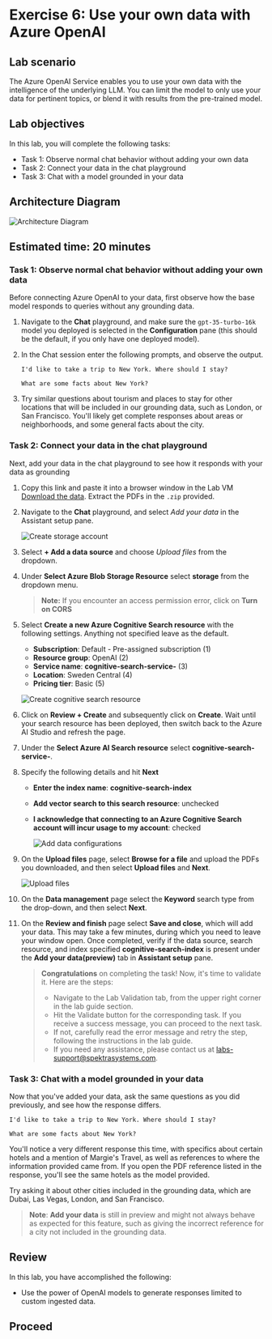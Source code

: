 # Exercise 6: Use your own data with Azure OpenAI

## Lab scenario
The Azure OpenAI Service enables you to use your own data with the intelligence of the underlying LLM. You can limit the model to only use your data for pertinent topics, or blend it with results from the pre-trained model.

## Lab objectives
In this lab, you will complete the following tasks:

- Task 1: Observe normal chat behavior without adding your own data
- Task 2: Connect your data in the chat playground
- Task 3: Chat with a model grounded in your data

## Architecture Diagram

  ![](media/lab-06-ad.png "Architecture Diagram")

## Estimated time: 20 minutes

### Task 1: Observe normal chat behavior without adding your own data

Before connecting Azure OpenAI to your data, first observe how the base model responds to queries without any grounding data.

1. Navigate to the **Chat** playground, and make sure the `gpt-35-turbo-16k` model you deployed is selected in the **Configuration** pane (this should be the default, if you only have one deployed model).

1. In the Chat session enter the following prompts, and observe the output.

    ```
    I'd like to take a trip to New York. Where should I stay?
    ```
    ```
    What are some facts about New York?
    ```
    
1. Try similar questions about tourism and places to stay for other locations that will be included in our grounding data, such as London, or San Francisco. You'll likely get complete responses about areas or neighborhoods, and some general facts about the city.


### Task 2: Connect your data in the chat playground

Next, add your data in the chat playground to see how it responds with your data as grounding

1. Copy this link and paste it into a browser window in the Lab VM [Download the data](https://aka.ms/own-data-brochures). Extract the PDFs in the `.zip` provided.
1. Navigate to the **Chat** playground, and select *Add your data* in the Assistant setup pane.

   ![](media/image243.png "Create storage account")

1. Select **+ Add a data source** and choose *Upload files* from the dropdown.

1. Under **Select Azure Blob Storage Resource** select **storage<inject key="Deployment ID" enableCopy="false"></inject>** from the dropdown menu.

   >**Note:** If you encounter an access permission error, click on **Turn on CORS**

1. Select **Create a new Azure Cognitive Search resource** with the following settings. Anything not specified leave as the default.

    - **Subscription**: Default - Pre-assigned subscription (1)
    - **Resource group**: OpenAI (2)
    - **Service name**: **cognitive-search-service-<inject key="Deployment ID" enableCopy="false"></inject>** (3)
    - **Location**: Sweden Central (4)
    - **Pricing tier**: Basic (5)

    ![](media/img455.png "Create cognitive search resource")

1. Click on **Review + Create** and subsequently click on **Create**. Wait until your search resource has been deployed, then switch back to the Azure AI Studio and refresh the page.
1. Under the **Select Azure AI Search resource** select **cognitive-search-service-<inject key="Deployment ID" enableCopy="false"></inject>**.

1. Specify the following details and hit **Next**
    - **Enter the index name**: **cognitive-search-index**
    - **Add vector search to this search resource**: unchecked
    - **I acknowledge that connecting to an Azure Cognitive Search account will incur usage to my account**: checked

       ![](media/image456.png "Add data configurations")

1. On the **Upload files** page, select **Browse for a file** and upload the PDFs you downloaded, and then select **Upload files** and 
    **Next**.
      
    ![](media/image312.png "Upload files")

1. On the **Data management** page select the **Keyword** search type from the drop-down, and then select **Next**.
1. On the **Review and finish** page select **Save and close**, which will add your data. This may take a few minutes, during which you need to leave your window open. Once completed, verify if the data source, search resource, and index specified **cognitive-search-index** is present under the **Add your data(preview)** tab in **Assistant setup** pane.
   
    > **Congratulations** on completing the task! Now, it's time to validate it. Here are the steps:
    > - Navigate to the Lab Validation tab, from the upper right corner in the lab guide section.
    > - Hit the Validate button for the corresponding task. If you receive a success message, you can proceed to the next task. 
    > - If not, carefully read the error message and retry the step, following the instructions in the lab guide.
    > - If you need any assistance, please contact us at labs-support@spektrasystems.com.

### Task 3: Chat with a model grounded in your data

Now that you've added your data, ask the same questions as you did previously, and see how the response differs.

```
I'd like to take a trip to New York. Where should I stay?
```

```
What are some facts about New York?
```

You'll notice a very different response this time, with specifics about certain hotels and a mention of Margie's Travel, as well as references to where the information provided came from. If you open the PDF reference listed in the response, you'll see the same hotels as the model provided.

Try asking it about other cities included in the grounding data, which are Dubai, Las Vegas, London, and San Francisco.

> **Note**: **Add your data** is still in preview and might not always behave as expected for this feature, such as giving the incorrect reference for a city not included in the grounding data.

## Review

In this lab, you have accomplished the following:
-   Use the power of OpenAI models to generate responses limited to custom ingested data.

## Proceed 
